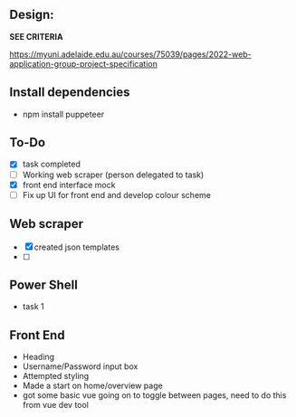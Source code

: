 ## Design:
**SEE CRITERIA**

https://myuni.adelaide.edu.au/courses/75039/pages/2022-web-application-group-project-specification


## Install dependencies
- npm install puppeteer
## To-Do
- [x] task completed
- [ ] Working web scraper (person delegated to task)
- [x] front end interface mock
- [ ] Fix up UI for front end and develop colour scheme

## Web scraper
- [x] created json templates 
- [ ] 

## Power Shell
- task 1

## Front End
- Heading
- Username/Password input box
- Attempted styling
- Made a start on home/overview page
- got some basic vue going on to toggle between pages, need to do this from vue dev tool


